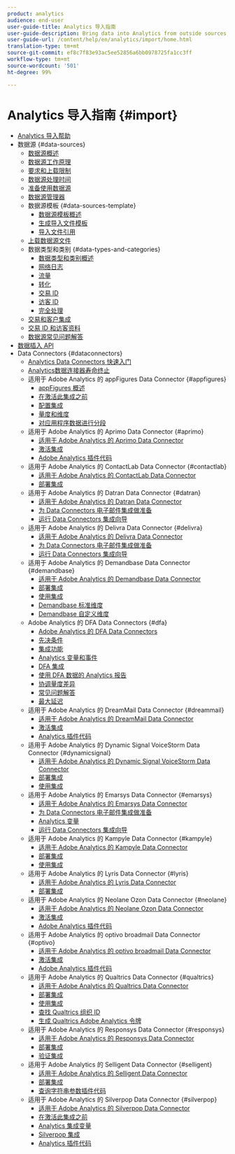 ```yaml
---
product: analytics
audience: end-user
user-guide-title: Analytics 导入指南
user-guide-description: Bring data into Analytics from outside sources, either in bulk or real-time. Includes Data Sources, Data Insertion API, and Data Connectors.
user-guide-url: /content/help/en/analytics/import/home.html
translation-type: tm+mt
source-git-commit: ef8c7f83e93ac5ee52856a6bb0978725fa1cc3ff
workflow-type: tm+mt
source-wordcount: '501'
ht-degree: 99%

---
```



# Analytics 导入指南 {#import}

+ [Analytics 导入帮助](home.md)
+ 数据源 {#data-sources}
   + [数据源概述](c-data-sources/datasrc-home.md)
   + [数据源工作原理](c-data-sources/datasrc-how-data-sources-works.md)
   + [要求和上载限制](c-data-sources/datasrc-requirements.md)
   + [数据源处理时间](c-data-sources/datasrc-processing-time.md)
   + [准备使用数据源](c-data-sources/datasrc-preparing.md)
   + [数据源管理器](c-data-sources/datasrc-manager.md)
   + 数据源模板 {#data-sources-template}
      + [数据源模板概述](c-data-sources/datasrc-template/datasrc-template-file.md)
      + [生成导入文件模板](c-data-sources/datasrc-template/t-datasrc-creating-data-sources-file.md)
      + [导入文件引用](c-data-sources/datasrc-template/datasrc-import-file-reference.md)
   + [上载数据源文件](c-data-sources/t-datasrc-uploading-data.md)
   + 数据类型和类别 {#data-types-and-categories}
      + [数据类型和类别概述](c-data-sources/c-datasrc-types/datasrc-categories.md)
      + [网络日志](c-data-sources/c-datasrc-types/datasrc-web-log.md)
      + [流量](c-data-sources/c-datasrc-types/datasrc-traffic.md)
      + [转化](c-data-sources/c-datasrc-types/datasrc-conversion.md)
      + [交易 ID](c-data-sources/c-datasrc-types/datasrc-transactionid.md)
      + [访客 ID](c-data-sources/c-datasrc-types/datasrc-visitorid.md)
      + [完全处理](c-data-sources/c-datasrc-types/datasrc-full-processing.md)
   + [交易和客户集成](c-data-sources/datasrc-integrating-offline-data.md)
   + [交易 ID 和访客资料](c-data-sources/datasrc-tid-visitor-profile.md)
   + [数据源常见问题解答](c-data-sources/datasrc-faq.md)
+ [数据插入 API](c-data-insertion-api/c-data-insertion-api.md)
+ Data Connectors {#dataconnectors}
   + [Analytics Data Connectors 快速入门](data-connectors/getting-started-data-connectors.md)
   + [Analytics数据连接器寿命终止](data-connectors/data-connectors-eol.md)
   + 适用于 Adobe Analytics 的 appFigures Data Connector {#appfigures}
      + [appFigures 概述](data-connectors/appfigures-overview/appfigures-overview.md)
      + [在激活此集成之前](data-connectors/appfigures-overview/appfigures-before-activation.md)
      + [配置集成](data-connectors/appfigures-overview/t-appfigures-integration.md)
      + [量度和维度](data-connectors/appfigures-overview/appfigures-metrics.md)
      + [对应用程序数据进行分段](data-connectors/appfigures-overview/appfigures-segment-filter.md)
   + 适用于 Adobe Analytics 的 Aprimo Data Connector {#aprimo}
      + [适用于 Adobe Analytics 的 Aprimo Data Connector](data-connectors/aprimo-overview/aprimo-overview.md)
      + [激活集成](data-connectors/aprimo-overview/t-aprimo-activate.md)
      + [Adobe Analytics 插件代码](data-connectors/aprimo-overview/aprimo-sitecatalyst-code.md)
   + 适用于 Adobe Analytics 的 ContactLab Data Connector {#contactlab}
      + [适用于 Adobe Analytics 的 ContactLab Data Connector](data-connectors/c-contactlab-data-connector-for-adobe-analytics/c-contactlab-data-connector-for-adobe-analytics.md)
      + [部署集成](data-connectors/c-contactlab-data-connector-for-adobe-analytics/contactlab-deploying-the-integration.md)
   + 适用于 Adobe Analytics 的 Datran Data Connector {#datran}
      + [适用于 Adobe Analytics 的 Datran Data Connector](data-connectors/datran-integration-overview/datran-integration-overview.md)
      + [为 Data Connectors 电子邮件集成做准备](data-connectors/datran-integration-overview/datran-configuring-integration.md)
      + [运行 Data Connectors 集成向导](data-connectors/datran-integration-overview/t-datran-wizard.md)
   + 适用于 Adobe Analytics 的 Delivra Data Connector {#delivra}
      + [适用于 Adobe Analytics 的 Delivra Data Connector](data-connectors/delivra-integration-overview/delivra-integration-overview.md)
      + [为 Data Connectors 电子邮件集成做准备](data-connectors/delivra-integration-overview/delivra-configuring-the-genesis-delivra-integration.md)
      + [运行 Data Connectors 集成向导](data-connectors/delivra-integration-overview/t-delivra-running-the-genesis-integration-wizard.md)
   + 适用于 Adobe Analytics 的 Demandbase Data Connector {#demandbase}
      + [适用于 Adobe Analytics 的 Demandbase Data Connector](data-connectors/demandbase-home/demandbase-home.md)
      + [部署集成](data-connectors/demandbase-home/demandbase-deploying.md)
      + [使用集成](data-connectors/demandbase-home/demandbase-using-integration.md)
      + [Demandbase 标准维度](data-connectors/demandbase-home/demandbase-standard-dimensions.md)
      + [Demandbase 自定义维度](data-connectors/demandbase-home/demandbase-custom-dimensions.md)
   + Adobe Analytics 的 DFA Data Connectors {#dfa}
      + [Adobe Analytics 的 DFA Data Connectors](data-connectors/dfa-data-connector-analytics/dfa-data-connector-analytics.md)
      + [先决条件](data-connectors/dfa-data-connector-analytics/dfa-prerequisites.md)
      + [集成功能](data-connectors/dfa-data-connector-analytics/dfa-integration-features.md)
      + [Analytics 变量和事件](data-connectors/dfa-data-connector-analytics/dfa-analytics-variables-and-events.md)
      + [DFA 集成](data-connectors/dfa-data-connector-analytics/dfa-integration.md)
      + [使用 DFA 数据的 Analytics 报告](data-connectors/dfa-data-connector-analytics/dfa-analytics-reports.md)
      + [协调量度差异](data-connectors/dfa-data-connector-analytics/dfa-reconciling-metric-discrepancies.md)
      + [常见问题解答](data-connectors/dfa-data-connector-analytics/dfa-faq.md)
      + [最大延迟](data-connectors/dfa-data-connector-analytics/maxdelay.md)
   + 适用于 Adobe Analytics 的 DreamMail Data Connector {#dreammail}
      + [适用于 Adobe Analytics 的 DreamMail Data Connector](data-connectors/dreammail-overview/dreammail-overview.md)
      + [激活集成](data-connectors/dreammail-overview/t-dreammail-activate.md)
      + [Analytics 插件代码](data-connectors/dreammail-overview/dreammail-analytics-code.md)
   + 适用于 Adobe Analytics 的 Dynamic Signal VoiceStorm Data Connector {#dynamicsignal}
      + [适用于 Adobe Analytics 的 Dynamic Signal VoiceStorm Data Connector](data-connectors/dynamic-signal-for-analytics/dynamic-signal-for-analytics.md)
      + [部署集成](data-connectors/dynamic-signal-for-analytics/dynamic-signal-deploy-integration.md)
      + [使用集成](data-connectors/dynamic-signal-for-analytics/dynamic-signal-use-integration.md)
   + 适用于 Adobe Analytics 的 Emarsys Data Connector {#emarsys}
      + [适用于 Adobe Analytics 的 Emarsys Data Connector](data-connectors/emarsys-overview/emarsys-overview.md)
      + [为 Data Connectors 电子邮件集成做准备](data-connectors/emarsys-overview/emarsys-configure-integration.md)
      + [Analytics 变量](data-connectors/emarsys-overview/emarsys-variables.md)
      + [运行 Data Connectors 集成向导](data-connectors/emarsys-overview/emarsys-wizard.md)
   + 适用于 Adobe Analytics 的 Kampyle Data Connector {#kampyle}
      + [适用于 Adobe Analytics 的 Kampyle Data Connector](data-connectors/kampyle-home/kampyle-home.md)
      + [部署集成](data-connectors/kampyle-home/kampyle-deploy.md)
      + [使用集成](data-connectors/kampyle-home/kampyle-integration.md)
   + 适用于 Adobe Analytics 的 Lyris Data Connector {#lyris}
      + [适用于 Adobe Analytics 的 Lyris Data Connector](data-connectors/lyris-overview/lyris-overview.md)
      + [部署集成](data-connectors/lyris-overview/lyris-deploy-integration.md)
   + 适用于 Adobe Analytics 的 Neolane Ozon Data Connector {#neolane}
      + [适用于 Adobe Analytics 的 Neolane Ozon Data Connector](data-connectors/neolane-overview/neolane-overview.md)
      + [激活集成](data-connectors/neolane-overview/neolane-activate.md)
      + [Adobe Analytics 插件代码](data-connectors/neolane-overview/neolane-plugin-code.md)
   + 适用于 Adobe Analytics 的 optivo broadmail Data Connector {#optivo}
      + [适用于 Adobe Analytics 的 optivo broadmail Data Connector](data-connectors/optivo-overview/optivo-overview.md)
      + [激活集成](data-connectors/optivo-overview/optivo-activate.md)
      + [Adobe Analytics 插件代码](data-connectors/optivo-overview/optivo-plugin-code.md)
   + 适用于 Adobe Analytics 的 Qualtrics Data Connector {#qualtrics}
      + [适用于 Adobe Analytics 的 Qualtrics Data Connector](data-connectors/qualtrics-overview/qualtrics-overview.md)
      + [部署集成](data-connectors/qualtrics-overview/qualtrics-deploying.md)
      + [使用集成](data-connectors/qualtrics-overview/qualtrics-integration.md)
      + [查找 Qualtrics 组织 ID](data-connectors/qualtrics-overview/qualtrics-org-id.md)
      + [生成 Qualtrics Adobe Analytics 令牌](data-connectors/qualtrics-overview/qualtrics-token.md)
   + 适用于 Adobe Analytics 的 Responsys Data Connector {#responsys}
      + [适用于 Adobe Analytics 的 Responsys Data Connector](data-connectors/responsys-home/responsys-home.md)
      + [部署集成](data-connectors/responsys-home/responsys-deploy/responsys-deploy.md)
      + [验证集成](data-connectors/responsys-home/responsys-verify.md)
   + 适用于 Adobe Analytics 的 Selligent Data Connector {#selligent}
      + [适用于 Adobe Analytics 的 Selligent Data Connector](data-connectors/selligent-overview/selligent-overview.md)
      + [部署集成](data-connectors/selligent-overview/selligent-deploy-integration.md)
      + [查询字符串参数插件代码](data-connectors/selligent-overview/selligent-plugin-code.md)
   + 适用于 Adobe Analytics 的 Silverpop Data Connector {#silverpop}
      + [适用于 Adobe Analytics 的 Silverpop Data Connector](data-connectors/silverpop-overview/silverpop-overview.md)
      + [在激活此集成之前](data-connectors/silverpop-overview/silverpop-before-activation/silverpop-before-activation.md)
      + [Analytics 集成变量](data-connectors/silverpop-overview/silverpop-variables.md)
      + [Silverpop 集成](data-connectors/silverpop-overview/silverpop-wizard.md)
      + [Analytics 插件代码](data-connectors/silverpop-overview/silverpop-analytics-code.md)
